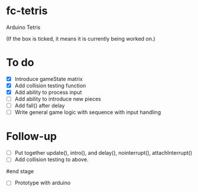 # fc-tetris
Arduino Tetris

(If the box is ticked, it means it is currently being worked on.)
# To do
- [X] Introduce gameState matrix
- [X] Add collision testing function
- [x] Add ability to process input
- [ ] Add ability to introduce new pieces
- [ ] Add fall() after delay
- [ ] Write general game logic with sequence with input handling

# Follow-up
- [ ] Put together update(), intro(), and delay(), nointerrupt(), attachInterrupt()
- [ ] Add collision testing to above.

#end stage
- [ ] Prototype with arduino
